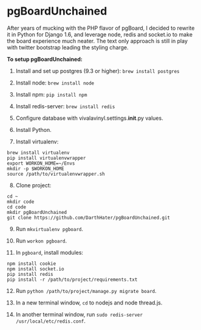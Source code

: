 pgBoardUnchained
================

After years of mucking with the PHP flavor of pgBoard, I decided to rewrite it in Python for Django 1.6, and leverage node, redis and socket.io to make the board experience much neater. The text only approach is still in play with twitter bootstrap leading the styling charge. 

**To setup pgBoardUnchained:**

1. Install and set up postgres (9.3 or higher): `brew install postgres`

2. Install node: `brew install node`

3. Install npm: `pip install npm`

4. Install redis-server: `brew install redis`

5. Configure database with vivalavinyl.settings.__init__.py values.

6. Install Python.

7. Install virtualenv:

```
brew install virtualenv
pip install virtualenvwrapper
export WORKON_HOME=~/Envs
mkdir -p $WORKON_HOME
source /path/to/virtualenvwrapper.sh
```

8. Clone project:

```
cd ~
mkdir code
cd code
mkdir pgBoardUnchained
git clone https://github.com/DarthHater/pgBoardUnchained.git
```

9. Run `mkvirtualenv pgboard`.

10. Run `workon pgboard`.

11. In `pgboard`, install modules:

```
npm install cookie
npm install socket.io
pip install redis
pip install -r /path/to/project/requirements.txt
```

12. Run `python /path/to/project/manage.py migrate board`.

12. In a new terminal window, `cd` to nodejs and node thread.js.

13. In another terminal window, run `sudo redis-server /usr/local/etc/redis.conf`.
